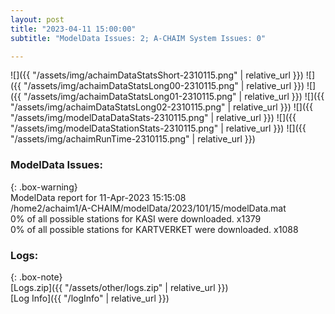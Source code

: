 ```yaml
---
layout: post
title: "2023-04-11 15:00:00"
subtitle: "ModelData Issues: 2; A-CHAIM System Issues: 0"

---
```


![]({{ "/assets/img/achaimDataStatsShort-2310115.png" | relative_url }})
![]({{ "/assets/img/achaimDataStatsLong00-2310115.png" | relative_url }})
![]({{ "/assets/img/achaimDataStatsLong01-2310115.png" | relative_url }})
![]({{ "/assets/img/achaimDataStatsLong02-2310115.png" | relative_url }})
![]({{ "/assets/img/modelDataDataStats-2310115.png" | relative_url }})
![]({{ "/assets/img/modelDataStationStats-2310115.png" | relative_url }})
![]({{ "/assets/img/achaimRunTime-2310115.png" | relative_url }})


### ModelData Issues:  
  
{: .box-warning}  
 ModelData report for 11-Apr-2023 15:15:08   
 /home2/achaim1/A-CHAIM/modelData/2023/101/15/modelData.mat   
 0% of all possible stations for KASI were downloaded. x1379   
 0% of all possible stations for KARTVERKET were downloaded. x1088   
  


### Logs:  
  
{: .box-note}  
[Logs.zip]({{ "/assets/other/logs.zip" | relative_url }})  
[Log Info]({{ "/logInfo" | relative_url }})  
